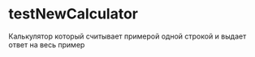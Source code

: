 # testNewCalculator
Калькулятор который считывает примерой одной строкой и выдает ответ на весь пример
